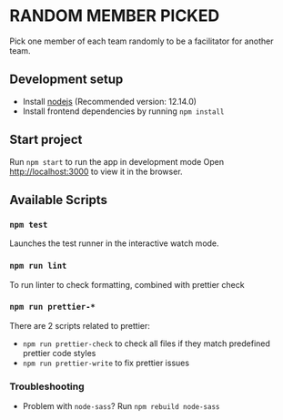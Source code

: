# RANDOM MEMBER PICKED

Pick one member of each team randomly to be a facilitator for another team.

## Development setup

- Install [nodejs](https://nodejs.org/) (Recommended version: 12.14.0)
- Install frontend dependencies by running `npm install`

## Start project

Run `npm start` to run the app in development mode
Open [http://localhost:3000](http://localhost:3000) to view it in the browser.

## Available Scripts

### `npm test`

Launches the test runner in the interactive watch mode.

### `npm run lint`

To run linter to check formatting, combined with prettier check

### `npm run prettier-*`

There are 2 scripts related to prettier:

- `npm run prettier-check` to check all files if they match predefined prettier code styles
- `npm run prettier-write` to fix prettier issues

### Troubleshooting

- Problem with `node-sass`? Run `npm rebuild node-sass`
